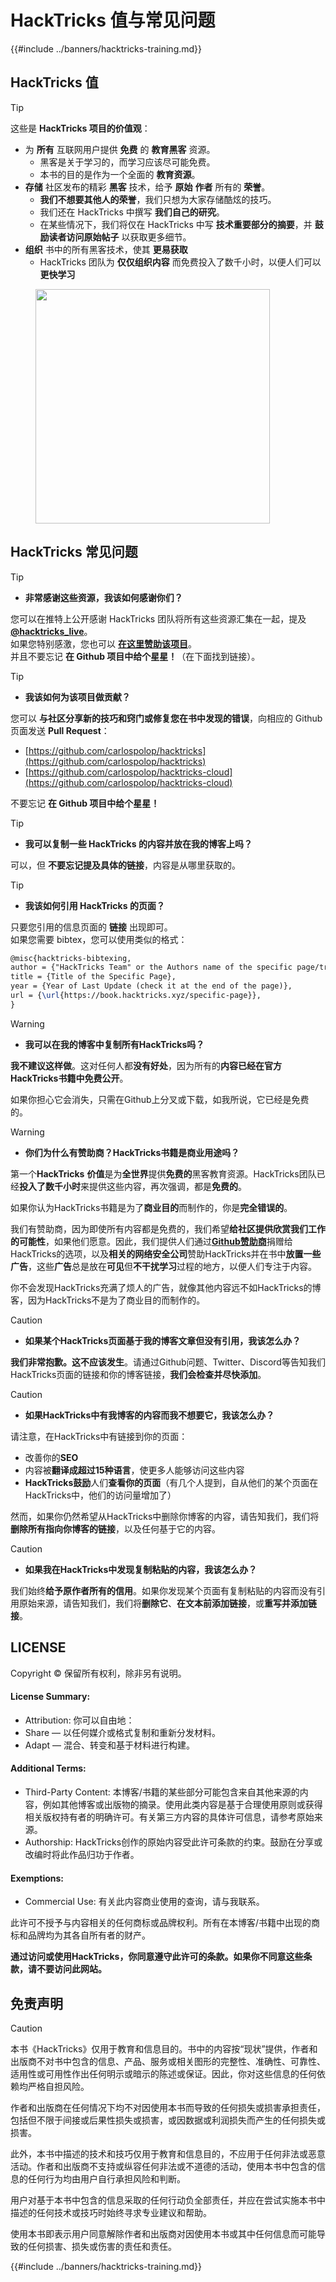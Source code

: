 # HackTricks 值与常见问题

{{#include ../banners/hacktricks-training.md}}

## HackTricks 值

> [!TIP]
> 这些是 **HackTricks 项目的价值观**：
>
> - 为 **所有** 互联网用户提供 **免费** 的 **教育黑客** 资源。
>   - 黑客是关于学习的，而学习应该尽可能免费。
>   - 本书的目的是作为一个全面的 **教育资源**。
> - **存储** 社区发布的精彩 **黑客** 技术，给予 **原始** **作者** 所有的 **荣誉**。
>   - **我们不想要其他人的荣誉**，我们只想为大家存储酷炫的技巧。
>   - 我们还在 HackTricks 中撰写 **我们自己的研究**。
>   - 在某些情况下，我们将仅在 HackTricks 中写 **技术重要部分的摘要**，并 **鼓励读者访问原始帖子** 以获取更多细节。
> - **组织** 书中的所有黑客技术，使其 **更易获取**
>   - HackTricks 团队为 **仅仅组织内容** 而免费投入了数千小时，以便人们可以 **更快学习**

<figure><img src="../images/hack tricks gif.gif" alt="" width="375"><figcaption></figcaption></figure>

## HackTricks 常见问题

> [!TIP]
>
> - **非常感谢这些资源，我该如何感谢你们？**

您可以在推特上公开感谢 HackTricks 团队将所有这些资源汇集在一起，提及 [**@hacktricks_live**](https://twitter.com/hacktricks_live)。\
如果您特别感激，您也可以 [**在这里赞助该项目**](https://github.com/sponsors/carlospolop)。\
并且不要忘记 **在 Github 项目中给个星星！**（在下面找到链接）。

> [!TIP]
>
> - **我该如何为该项目做贡献？**

您可以 **与社区分享新的技巧和窍门或修复您在书中发现的错误**，向相应的 Github 页面发送 **Pull Request**：

- [https://github.com/carlospolop/hacktricks](https://github.com/carlospolop/hacktricks)
- [https://github.com/carlospolop/hacktricks-cloud](https://github.com/carlospolop/hacktricks-cloud)

不要忘记 **在 Github 项目中给个星星！**

> [!TIP]
>
> - **我可以复制一些 HackTricks 的内容并放在我的博客上吗？**

可以，但 **不要忘记提及具体的链接**，内容是从哪里获取的。

> [!TIP]
>
> - **我该如何引用 HackTricks 的页面？**

只要您引用的信息页面的 **链接** 出现即可。\
如果您需要 bibtex，您可以使用类似的格式：
```latex
@misc{hacktricks-bibtexing,
author = {"HackTricks Team" or the Authors name of the specific page/trick},
title = {Title of the Specific Page},
year = {Year of Last Update (check it at the end of the page)},
url = {\url{https://book.hacktricks.xyz/specific-page}},
}
```
> [!WARNING]
>
> - **我可以在我的博客中复制所有HackTricks吗？**

**我不建议这样做**。这对任何人都**没有好处**，因为所有的**内容已经在官方HackTricks书籍中免费公开**。

如果你担心它会消失，只需在Github上分叉或下载，如我所说，它已经是免费的。

> [!WARNING]
>
> - **你们为什么有赞助商？HackTricks书籍是商业用途吗？**

第一个**HackTricks** **价值**是为**全世界**提供**免费的**黑客教育资源。HackTricks团队已经**投入了数千小时**来提供这些内容，再次强调，都是**免费的**。

如果你认为HackTricks书籍是为了**商业目的**而制作的，你是**完全错误的**。

我们有赞助商，因为即使所有内容都是免费的，我们希望**给社区提供欣赏我们工作的可能性**，如果他们愿意。因此，我们提供人们通过[**Github赞助商**](https://github.com/sponsors/carlospolop)捐赠给HackTricks的选项，以及**相关的网络安全公司**赞助HackTricks并在书中**放置一些广告**，这些**广告**总是放在**可见**但**不干扰学习**过程的地方，以便人们专注于内容。

你不会发现HackTricks充满了烦人的广告，就像其他内容远不如HackTricks的博客，因为HackTricks不是为了商业目的而制作的。

> [!CAUTION]
>
> - **如果某个HackTricks页面基于我的博客文章但没有引用，我该怎么办？**

**我们非常抱歉。这不应该发生**。请通过Github问题、Twitter、Discord等告知我们HackTricks页面的链接和你的博客链接，**我们会检查并尽快添加**。

> [!CAUTION]
>
> - **如果HackTricks中有我博客的内容而我不想要它，我该怎么办？**

请注意，在HackTricks中有链接到你的页面：

- 改善你的**SEO**
- 内容被**翻译成超过15种语言**，使更多人能够访问这些内容
- **HackTricks鼓励**人们**查看你的页面**（有几个人提到，自从他们的某个页面在HackTricks中，他们的访问量增加了）

然而，如果你仍然希望从HackTricks中删除你博客的内容，请告知我们，我们将**删除所有指向你博客的链接**，以及任何基于它的内容。

> [!CAUTION]
>
> - **如果我在HackTricks中发现复制粘贴的内容，我该怎么办？**

我们始终**给予原作者所有的信用**。如果你发现某个页面有复制粘贴的内容而没有引用原始来源，请告知我们，我们将**删除它**、**在文本前添加链接**，或**重写并添加链接**。

## LICENSE

Copyright © 保留所有权利，除非另有说明。

#### License Summary:

- Attribution: 你可以自由地：
- Share — 以任何媒介或格式复制和重新分发材料。
- Adapt — 混合、转变和基于材料进行构建。

#### Additional Terms:

- Third-Party Content: 本博客/书籍的某些部分可能包含来自其他来源的内容，例如其他博客或出版物的摘录。使用此类内容是基于合理使用原则或获得相关版权持有者的明确许可。有关第三方内容的具体许可信息，请参考原始来源。
- Authorship: HackTricks创作的原始内容受此许可条款的约束。鼓励在分享或改编时将此作品归功于作者。

#### Exemptions:

- Commercial Use: 有关此内容商业使用的查询，请与我联系。

此许可不授予与内容相关的任何商标或品牌权利。所有在本博客/书籍中出现的商标和品牌均为其各自所有者的财产。

**通过访问或使用HackTricks，你同意遵守此许可的条款。如果你不同意这些条款，请不要访问此网站。**

## **免责声明**

> [!CAUTION]
> 本书《HackTricks》仅用于教育和信息目的。书中的内容按“现状”提供，作者和出版商不对书中包含的信息、产品、服务或相关图形的完整性、准确性、可靠性、适用性或可用性作出任何明示或暗示的陈述或保证。因此，你对这些信息的任何依赖均严格自担风险。
>
> 作者和出版商在任何情况下均不对因使用本书而导致的任何损失或损害承担责任，包括但不限于间接或后果性损失或损害，或因数据或利润损失而产生的任何损失或损害。
>
> 此外，本书中描述的技术和技巧仅用于教育和信息目的，不应用于任何非法或恶意活动。作者和出版商不支持或纵容任何非法或不道德的活动，使用本书中包含的信息的任何行为均由用户自行承担风险和判断。
>
> 用户对基于本书中包含的信息采取的任何行动负全部责任，并应在尝试实施本书中描述的任何技术或技巧时始终寻求专业建议和帮助。
>
> 使用本书即表示用户同意解除作者和出版商对因使用本书或其中任何信息而可能导致的任何损害、损失或伤害的责任和责任。

{{#include ../banners/hacktricks-training.md}}
